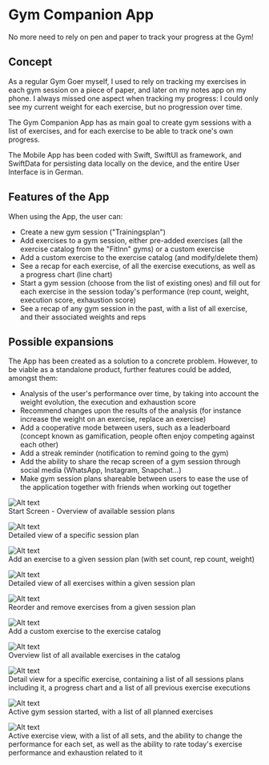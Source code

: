 # Gym Companion App

No more need to rely on pen and paper to track your progress at the Gym!

## Concept

As a regular Gym Goer myself, I used to rely on tracking my exercises in each gym session on a piece of paper, and later on my notes app on my phone. I always missed one aspect when tracking my progress: I could only see my current weight for each exercise, but no progression over time.

The Gym Companion App has as main goal to create gym sessions with a list of exercises, and for each exercise to be able to track one's own progress.

The Mobile App has been coded with Swift, SwiftUI as framework, and SwiftData for persisting data locally on the device, and the entire User Interface is in German.

## Features of the App

When using the App, the user can:
- Create a new gym session ("Trainingsplan")
- Add exercises to a gym session, either pre-added exercises (all the exercise catalog from the "FitInn" gyms) or a custom exercise
- Add a custom exercise to the exercise catalog (and modify/delete them)
- See a recap for each exercise, of all the exercise executions, as well as a progress chart (line chart)
- Start a gym session (choose from the list of existing ones) and fill out for each exercise in the session today's performance (rep count, weight, execution score, exhaustion score)
- See a recap of any gym session in the past, with a list of all exercise, and their associated weights and reps

## Possible expansions

The App has been created as a solution to a concrete problem. However, to be viable as a standalone product, further features could be added, amongst them:
- Analysis of the user's performance over time, by taking into account the weight evolution, the execution and exhaustion score
- Recommend changes upon the results of the analysis (for instance increase the weight on an exercise, replace an exercise)
- Add a cooperative mode between users, such as a leaderboard (concept known as gamification, people often enjoy competing against each other)
- Add a streak reminder (notification to remind going to the gym)
- Add the ability to share the recap screen of a gym session through social media (WhatsApp, Instagram, Snapchat...)
- Make gym session plans shareable between users to ease the use of the application together with friends when working out together

![Alt text](Images/StartScreen.png)
<br>
Start Screen - Overview of available session plans
<br>

![Alt text](Images/TraningsPlanDetail.png)
<br>
Detailed view of a specific session plan
<br>

![Alt text](Images/TrainingsPlanExerciseAdd.png)
<br>
Add an exercise to a given session plan (with set count, rep count, weight)
<br>


![Alt text](Images/TrainingsPlanExerciseList.png)
<br>
Detailed view of all exercises within a given session plan
<br>

![Alt text](Images/TrainingsPlanExerciseEdit.png)
<br>
Reorder and remove exercises from a given session plan
<br>

![Alt text](Images/CustomExerciseCreation.png)
<br>
Add a custom exercise to the exercise catalog
<br>

![Alt text](Images/ExerciseList.png)
<br>
Overview list of all available exercises in the catalog
<br>

![Alt text](Images/ExerciseDetailScreen.png)
<br>
Detail view for a specific exercise, containing a list of all sessions plans including it, a progress chart and a list of all previous exercise executions
<br>

![Alt text](Images/ActiveTrainingsPlan.png)
<br>
Active gym session started, with a list of all planned exercises
<br>

![Alt text](Images/ActiveExercise.png)
<br>
Active exercise view, with a list of all sets, and the ability to change the performance for each set, as well as the ability to rate today's exercise performance and exhaustion related to it
<br>